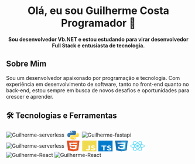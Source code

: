 <div align="center">
  <h1>Olá, eu sou Guilherme Costa Programador 👋</h1>
  <p><strong>Sou desenvolvedor Vb.NET e estou estudando para virar desenvolvedor Full Stack e entusiasta de tecnologia.</strong></p>
</div>

<div>
  <h2>Sobre Mim</h2>
  <p>
    Sou um desenvolvedor apaixonado por programação e tecnologia. Com experiência em desenvolvimento de software, tanto no front-end quanto no back-end, estou sempre em busca de novos desafios e oportunidades para crescer e aprender.
  </p>
</div>

<div style="display: inline_block">
  <h2>🛠️ Tecnologias e Ferramentas</h2>
  <img align="center" alt="Guilherme-serverless" height="30" width="40" src="https://cdn.jsdelivr.net/gh/devicons/devicon@latest/icons/visualbasic/visualbasic-original.svg">
  <img align="center" alt="Guilherme-Python" height="30" width="40" src="https://raw.githubusercontent.com/devicons/devicon/master/icons/python/python-original.svg">
  <img align="center" alt="Guilherme-fastapi" height="30" width="40" src="https://cdn.jsdelivr.net/gh/devicons/devicon@latest/icons/fastapi/fastapi-original.svg">
  <img align="center" alt="Guilherme-serverless" height="30" width="30" src="https://www.vectorlogo.zone/logos/serverless/serverless-icon.svg">
  <img align="center" alt="Guilherme-HTML" height="30" width="40" src="https://raw.githubusercontent.com/devicons/devicon/master/icons/html5/html5-original.svg">
  <img align="center" alt="Guilherme-Js" height="30" width="40" src="https://raw.githubusercontent.com/devicons/devicon/master/icons/javascript/javascript-plain.svg">
  <img align="center" alt="Guilherme-Ts" height="30" width="40" src="https://raw.githubusercontent.com/devicons/devicon/master/icons/typescript/typescript-plain.svg">
  <img align="center" alt="Guilherme-CSS" height="30" width="40" src="https://raw.githubusercontent.com/devicons/devicon/master/icons/css3/css3-original.svg">
  <img align="center" alt="Guilherme-React" height="30" width="40" src="https://raw.githubusercontent.com/devicons/devicon/master/icons/react/react-original.svg">
  <img align="center" alt="Guilherme-React" height="60" width="40" src="https://cdn.jsdelivr.net/gh/devicons/devicon@latest/icons/microsoftsqlserver/microsoftsqlserver-plain-wordmark.svg">
  <img align="center" alt="Guilherme-React" height="100" width="40" src="https://cdn.jsdelivr.net/gh/devicons/devicon@latest/icons/mysql/mysql-original-wordmark.svg">  
</div>
